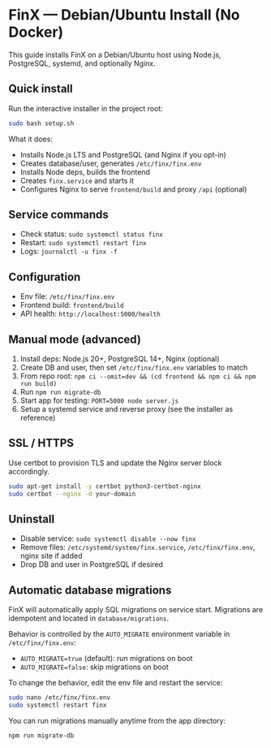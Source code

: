 # FinX — Debian/Ubuntu Install (No Docker)

This guide installs FinX on a Debian/Ubuntu host using Node.js, PostgreSQL, systemd, and optionally Nginx.

## Quick install

Run the interactive installer in the project root:

```bash
sudo bash setup.sh
```

What it does:
- Installs Node.js LTS and PostgreSQL (and Nginx if you opt-in)
- Creates database/user, generates `/etc/finx/finx.env`
- Installs Node deps, builds the frontend
- Creates `finx.service` and starts it
- Configures Nginx to serve `frontend/build` and proxy `/api` (optional)

## Service commands

- Check status: `sudo systemctl status finx`
- Restart: `sudo systemctl restart finx`
- Logs: `journalctl -u finx -f`

## Configuration

- Env file: `/etc/finx/finx.env`
- Frontend build: `frontend/build`
- API health: `http://localhost:5000/health`

## Manual mode (advanced)

1) Install deps: Node.js 20+, PostgreSQL 14+, Nginx (optional)
2) Create DB and user, then set `/etc/finx/finx.env` variables to match
3) From repo root: `npm ci --omit=dev && (cd frontend && npm ci && npm run build)`
4) Run `npm run migrate-db`
5) Start app for testing: `PORT=5000 node server.js`
6) Setup a systemd service and reverse proxy (see the installer as reference)

## SSL / HTTPS

Use certbot to provision TLS and update the Nginx server block accordingly.

```bash
sudo apt-get install -y certbot python3-certbot-nginx
sudo certbot --nginx -d your-domain
```

## Uninstall

- Disable service: `sudo systemctl disable --now finx`
- Remove files: `/etc/systemd/system/finx.service`, `/etc/finx/finx.env`, nginx site if added
- Drop DB and user in PostgreSQL if desired

## Automatic database migrations

FinX will automatically apply SQL migrations on service start. Migrations are idempotent and located in `database/migrations`.

Behavior is controlled by the `AUTO_MIGRATE` environment variable in `/etc/finx/finx.env`:

- `AUTO_MIGRATE=true` (default): run migrations on boot
- `AUTO_MIGRATE=false`: skip migrations on boot

To change the behavior, edit the env file and restart the service:

```bash
sudo nano /etc/finx/finx.env
sudo systemctl restart finx
```

You can run migrations manually anytime from the app directory:

```bash
npm run migrate-db
```
